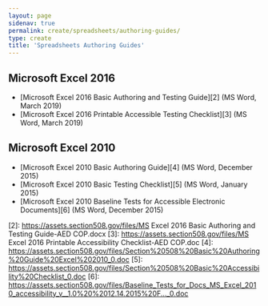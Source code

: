 ```yaml
---
layout: page
sidenav: true
permalink: create/spreadsheets/authoring-guides/
type: create
title: 'Spreadsheets Authoring Guides'
---
```


## Microsoft Excel 2016

* [Microsoft Excel 2016 Basic Authoring and Testing Guide][2] (MS Word, March 2019)
* [Microsoft Excel 2016 Printable Accessible Testing Checklist][3] (MS Word, March 2019)

## Microsoft Excel 2010

* [Microsoft Excel 2010 Basic Authoring Guide][4] (MS Word, December 2015)
* [Microsoft Excel 2010 Basic Testing Checklist][5] (MS Word, January 2015)
* [Microsoft Excel 2010 Baseline Tests for Accessible Electronic Documents][6] (MS Word, December 2015)

[2]: https://assets.section508.gov/files/MS Excel 2016 Basic Authoring and Testing Guide-AED COP.docx
[3]: https://assets.section508.gov/files/MS Excel 2016 Printable Accessibility Checklist-AED COP.doc
[4]: https://assets.section508.gov/files/Section%20508%20Basic%20Authoring%20Guide%20Excel%202010_0.doc
[5]: https://assets.section508.gov/files/Section%20508%20Basic%20Accessibility%20Checklist_0.doc
[6]: https://assets.section508.gov/files/Baseline_Tests_for_Docs_MS_Excel_2010_accessibility_v__1.0%20%2012.14.2015%20F..._0.doc
